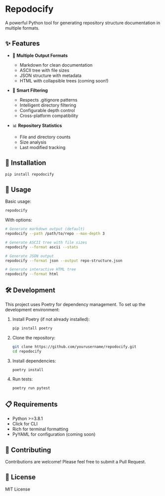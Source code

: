 # Repodocify

A powerful Python tool for generating repository structure documentation in multiple formats.

## ✨ Features

- 📝 **Multiple Output Formats**
  - Markdown for clean documentation
  - ASCII tree with file sizes
  - JSON structure with metadata
  - HTML with collapsible trees (coming soon!)

- 🎯 **Smart Filtering**
  - Respects .gitignore patterns
  - Intelligent directory filtering
  - Configurable depth control
  - Cross-platform compatibility

- 📊 **Repository Statistics**
  - File and directory counts
  - Size analysis
  - Last modified tracking

## 🚀 Installation

```bash
pip install repodocify
```

## 📖 Usage

Basic usage:
```bash
repodocify
```

With options:
```bash
# Generate markdown output (default)
repodocify --path /path/to/repo --max-depth 3

# Generate ASCII tree with file sizes
repodocify --format ascii --stats

# Generate JSON output
repodocify --format json --output repo-structure.json

# Generate interactive HTML tree
repodocify --format html
```

## 🛠️ Development

This project uses Poetry for dependency management. To set up the development environment:

1. Install Poetry (if not already installed):
   ```bash
   pip install poetry
   ```

2. Clone the repository:
   ```bash
   git clone https://github.com/yourusername/repodocify.git
   cd repodocify
   ```

3. Install dependencies:
   ```bash
   poetry install
   ```

4. Run tests:
   ```bash
   poetry run pytest
   ```

## 📋 Requirements

- Python >=3.8.1
- Click for CLI
- Rich for terminal formatting
- PyYAML for configuration (coming soon)

## 🤝 Contributing

Contributions are welcome! Please feel free to submit a Pull Request.

## 📄 License

MIT License
